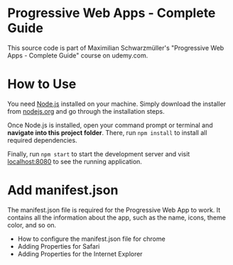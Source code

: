 # Progressive Web Apps - Complete Guide

This source code is part of Maximilian Schwarzmüller's "Progressive Web Apps - Complete Guide" course on udemy.com.

# How to Use

You need [Node.js](https://nodejs.org) installed on your machine. Simply download the installer from [nodejs.org](https://nodejs.org) and go through the installation steps.

Once Node.js is installed, open your command prompt or terminal and **navigate into this project folder**. There, run `npm install` to install all required dependencies.

Finally, run `npm start` to start the development server and visit [localhost:8080](http://localhost:8080) to see the running application.

# Add manifest.json

The manifest.json file is required for the Progressive Web App to work. It contains all the information about the app, such as the name, icons, theme color, and so on.

- How to configure the manifest.json file for chrome
- Adding Properties for Safari
- Adding Properties for the Internet Explorer
